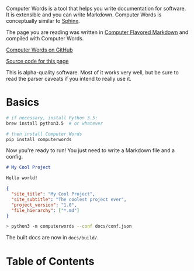 Computer Words is a tool that helps you write documentation for software. It
is extensible and you can write Markdown. Computer Words is conceptually
similar to [Sphinx](http://sphinx-doc.org/).

The page you are reading was written in
[Computer Flavored Markdown](computer_flavored_markdown.html#computer-flavored-markdown) and compiled
with Computer Words.

[Computer Words on GitHub](https://github.com/irskep/computerwords)

[Source code for this page](https://github.com/irskep/computerwords/tree/master/docs)

<warning>This is alpha-quality software. Most of it works very well, but be
sure to read the parser caveats if you intend to really use it.</warning>

# Basics

```sh
# if necessary, install Python 3.5:
brew install python3.5  # or whatever

# then install Computer Words
pip install computerwords
```

Now you're ready to run! You just need to write a Markdown file and a config.

```markdown filename=docs/index.md
# My Cool Project

Hello world!
```

```json filename=docs/conf.json
{
  "site_title": "My Cool Project",
  "site_subtitle": "The coolest project ever",
  "project_version": "1.0",
  "file_hierarchy": ["*.md"]
}
```

```sh
> python3 -m computerwords --conf docs/conf.json
```

The built docs are now in `docs/build/`.

<h1 skip_toc=True>Table of Contents</h1>

<table-of-contents maxdepth=2 />
